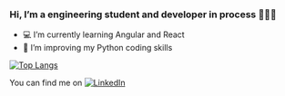### Hi, I’m a engineering student and developer in process 👩🏻‍🎓

<!--
**dsgarcia8/dsgarcia8** is a ✨ _special_ ✨ repository because its `README.md` (this file) appears on your GitHub profile.


- 🌱 I’m currently learning ...
- 👯 I’m looking to collaborate on ...
- 🤔 I’m looking for help with ...
- 💬 Ask me about ...
- 📫 How to reach me: ...
- 😄 Pronouns: ...
- ⚡ Fun fact: ...
-->
- 💻 I’m currently learning Angular and React
- 🐍 I’m improving my Python coding skills

[![Top Langs](https://github-readme-stats.vercel.app/api/top-langs/?username=dsgarcia8&hide=html,css&layout=compact)](https://github.com/anuraghazra/github-readme-stats)

<!--![Anurag's GitHub stats](https://github-readme-stats.vercel.app/api?username=dsgarcia8&show_icons=true&theme=radical)-->

<!-- Actual text -->

You can find me on [![LinkedIn][1.2]][1]

<!-- Icons -->
[1.2]: https://raw.githubusercontent.com/MartinHeinz/MartinHeinz/master/linkedin-3-16.png (LinkedIn icon without padding)

<!-- Links to your social media accounts -->
[1]: https://www.linkedin.com/in/dsgarcia8/
